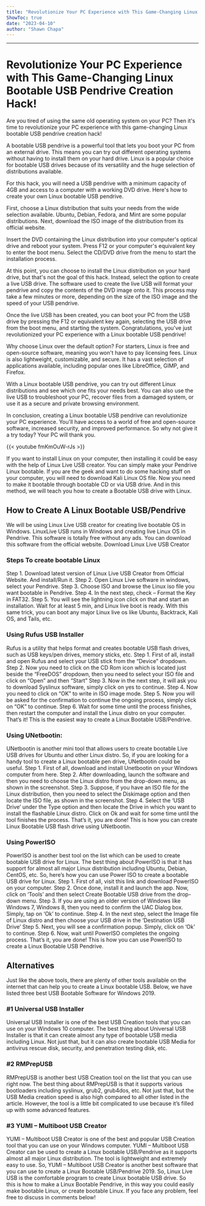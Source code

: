 ```yaml
---
title: "Revolutionize Your PC Experience with This Game-Changing Linux Bootable USB Pendrive Creation Hack!"
ShowToc: true 
date: "2023-04-10"
author: "Shawn Chapa"
---
```

*****
# Revolutionize Your PC Experience with This Game-Changing Linux Bootable USB Pendrive Creation Hack!

Are you tired of using the same old operating system on your PC? Then it's time to revolutionize your PC experience with this game-changing Linux bootable USB pendrive creation hack!

A bootable USB pendrive is a powerful tool that lets you boot your PC from an external drive. This means you can try out different operating systems without having to install them on your hard drive. Linux is a popular choice for bootable USB drives because of its versatility and the huge selection of distributions available.

For this hack, you will need a USB pendrive with a minimum capacity of 4GB and access to a computer with a working DVD drive. Here's how to create your own Linux bootable USB pendrive.

First, choose a Linux distribution that suits your needs from the wide selection available. Ubuntu, Debian, Fedora, and Mint are some popular distributions. Next, download the ISO image of the distribution from its official website.

Insert the DVD containing the Linux distribution into your computer's optical drive and reboot your system. Press F12 or your computer's equivalent key to enter the boot menu. Select the CD/DVD drive from the menu to start the installation process.

At this point, you can choose to install the Linux distribution on your hard drive, but that's not the goal of this hack. Instead, select the option to create a live USB drive. The software used to create the live USB will format your pendrive and copy the contents of the DVD image onto it. This process may take a few minutes or more, depending on the size of the ISO image and the speed of your USB pendrive.

Once the live USB has been created, you can boot your PC from the USB drive by pressing the F12 or equivalent key again, selecting the USB drive from the boot menu, and starting the system. Congratulations, you've just revolutionized your PC experience with a Linux bootable USB pendrive!

Why choose Linux over the default option? For starters, Linux is free and open-source software, meaning you won't have to pay licensing fees. Linux is also lightweight, customizable, and secure. It has a vast selection of applications available, including popular ones like LibreOffice, GIMP, and Firefox.

With a Linux bootable USB pendrive, you can try out different Linux distributions and see which one fits your needs best. You can also use the live USB to troubleshoot your PC, recover files from a damaged system, or use it as a secure and private browsing environment.

In conclusion, creating a Linux bootable USB pendrive can revolutionize your PC experience. You'll have access to a world of free and open-source software, increased security, and improved performance. So why not give it a try today? Your PC will thank you.

{{< youtube fmKmOuW-rJs >}} 



If you want to install Linux on your computer, then installing it could be easy with the help of Linux Live USB creator. You can simply make your Pendrive Linux bootable. If you are the geek and want to do some hacking stuff on your computer, you will need to download Kali Linux OS file. Now you need to make it bootable through bootable CD or via USB drive. And in this method, we will teach you how to create a Bootable USB drive with Linux.

 
## How to Create A Linux Bootable USB/Pendrive


We will be using Linux Live USB creator for creating live bootable OS in Windows. LinuxLive USB runs in Windows and creating live Linux OS in Pendrive. This software is totally free without any ads. You can download this software from the official website. Download Linux Live USB Creator

 
### Steps To create bootable Linux


Step 1. Download latest version of Linux Live USB Creator from Official Website. And install/Run it.
Step 2. Open Linux Live software in windows, select your Pendrive.
Step 3. Choose ISO and browse the Linux iso file you want bootable in Pendrive.
Step 4. In the next step, check – Format the Key in FAT32.
Step 5. You will see the lightning icon click on that and start an installation.
Wait for at least 5 min, and Linux live boot is ready. With this same trick, you can boot any major Linux live os like Ubuntu, Backtrack, Kali OS, and Tails, etc.

 
### Using Rufus USB Installer


Rufus is a utility that helps format and creates bootable USB flash drives, such as USB keys/pen drives, memory sticks, etc.
Step 1. First of all, install and open Rufus and select your USB stick from the “Device” dropdown.
Step 2. Now you need to click on the CD Rom icon which is located just beside the “FreeDOS” dropdown, then you need to select your ISO file and click on “Open” and then “Start”
Step 3. Now in the next step, it will ask you to download Syslinux software, simply click on yes to continue.
Step 4. Now you need to click on “OK” to write in ISO image mode.
Step 5. Now you will be asked for the confirmation to continue the ongoing process, simply click on “OK” to continue.
Step 6. Wait for some time until the process finishes, then restart the computer and install the Linux distro on your computer.
That’s it! This is the easiest way to create a Linux Bootable USB/Pendrive.

 
### Using UNetbootin:


UNetbootin is another mini tool that allows users to create bootable Live USB drives for Ubuntu and other Linux distro. So, if you are looking for a handy tool to create a Linux bootable pen drive, UNetbootin could be useful.
Step 1. First of all, download and install Unetbootin on your Windows computer from here.
Step 2. After downloading, launch the software and then you need to choose the Linux distro from the drop-down menu, as shown in the screenshot.
Step 3. Suppose, if you have an ISO file for the Linux distribution, then you need to select the Diskimage option and then locate the ISO file, as shown in the screenshot.
Step 4. Select the ‘USB Drive’ under the Type option and then locate the Drive in which you want to install the flashable Linux distro. Click on Ok and wait for some time until the tool finishes the process.
That’s it, you are done! This is how you can create Linux Bootable USB flash drive using UNetbootin.

 
### Using PowerISO


PowerISO is another best tool on the list which can be used to create bootable USB drive for Linux. The best thing about PowerISO is that it has support for almost all major Linux distribution including Ubuntu, Debian, CentOS, etc. So, here’s how you can use Power ISO to create a bootable USB drive for Linux.
Step 1. First of all, visit this link and download PowerISO on your computer.
Step 2. Once done, install it and launch the app. Now, click on ‘Tools’ and then select Create Bootable USB drive from the drop-down menu.
Step 3. If you are using an older version of Windows like Windows 7, Windows 8, then you need to confirm the UAC Dialog box. Simply, tap on ‘Ok’ to continue.
Step 4. In the next step, select the Image file of Linux distro and then choose your USB drive in the ‘Destination USB Drive’
Step 5. Next, you will see a confirmation popup. Simply, click on ‘Ok’ to continue.
Step 6. Now, wait until PowerISO completes the ongoing process.
That’s it, you are done! This is how you can use PowerISO to create a Linux Bootable USB Pendrive.

 
## Alternatives


Just like the above tools, there are plenty of other tools available on the internet that can help you to create a Linux bootable USB. Below, we have listed three best USB Bootable Software for Windows 2019.

 
### #1 Universal USB Installer


Universal USB Installer is one of the best USB Creation tools that you can use on your Windows 10 computer. The best thing about Universal USB Installer is that it can create almost any type of bootable USB media including Linux. Not just that, but it can also create bootable USB Media for antivirus rescue disk, security, and penetration testing disk, etc.

 
### #2 RMPrepUSB


RMPrepUSB is another best USB Creation tool on the list that you can use right now. The best thing about RMPrepUSB is that it supports various bootloaders including syslinux, grub2, grub4dos, etc. Not just that, but the USB Media creation speed is also high compared to all other listed in the article. However, the tool is a little bit complicated to use because it’s filled up with some advanced features.

 
### #3 YUMI – Multiboot USB Creator


YUMI – Multiboot USB Creator is one of the best and popular USB Creation tool that you can use on your Windows computer. YUMI – Multiboot USB Creator can be used to create a Linux bootable USB/Pendrive as it supports almost all major Linux distribution. The tool is lightweight and extremely easy to use. So, YUMI – Multiboot USB Creator is another best software that you can use to create a Linux Bootable USB/Pendrive 2019.
So, Linux Live USB is the comfortable program to create Linux bootable USB drive. So this is how to make a Linux Bootable Pendrive, in this way you could easily make bootable Linux, or create bootable Linux. If you face any problem, feel free to discuss in comments below!




